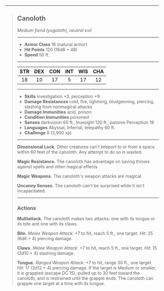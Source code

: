 ***
> ## Canoloth
> *Medium fiend (yugoloth), neutral evil*
> 
> ***
> 
> - **Armor Class** 16 (natural armor)
> - **Hit Points** 120 (16d8 + 48)
> - **Speed** 50 ft.
> 
> ***
> 
> |STR|DEX|CON|INT|WIS|CHA|
> |:---:|:---:|:---:|:---:|:---:|:---:|
> |18|10|17|5|17|12|
> 
> ***
> 
> - **Skills** investigation +3, perception +9
> - **Damage Resistances** cold, fire, lightning, bludgeoning, piercing, slashing from nonmagical attacks
> - **Damage Immunities** acid, poison
> - **Condition Immunities** poisoned
> - **Senses** darkvision 60 ft., truesight 120 ft., passive Perception 19
> - **Languages** Abyssal, Infernal, telepathy 60 ft.
> - **Challenge** 8 (3,900 xp)
> 
> ***
> 
> **Dimensional Lock.** Other creatures can't teleport to or from a space within 60 feet of the canoloth. Any attempt to do so is wasted.
> 
> **Magic Resistance.** The canoloth has advantage on saving throws against spells and other magical effects.
> 
> **Magic Weapons.** The canoloth's weapon attacks are magical.
> 
> **Uncanny Senses.** The canoloth can't be surprised while it isn't incapacitated.
> 
> ***
> 
> ### Actions
> **Multiattack.** The canoloth makes two attacks: one with its tongue or its bite and one with its claws.
> 
> **Bite.** *Melee Weapon Attack:* +7 to hit, reach 5 ft., one target. *Hit:* 25 (6d6 + 4) piercing damage.
> 
> **Claws.** *Melee Weapon Attack:* +7 to hit, reach 5 ft., one target. *Hit:* 15 (2d10 + 4) slashing damage.
> 
> **Tongue.** *Ranged Weapon Attack:* +7 to hit, range 30 ft., one target. *Hit:* 17 (2d12 + 4) piercing damage. If the target is Medium or smaller, it is grappled (escape DC 15), pulled up to 30 feet toward the canoloth, and is restrained until the grapple ends. The canoloth can grapple one target at a time with its tongue.